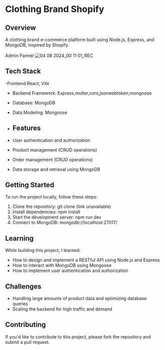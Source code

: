 # Clothing Brand Shopify
## Overview
A clothing brand e-commerce platform built using Node.js, Express, and MongoDB, inspired by Shopify.</br>
</br>
Admin Pannel
![04 08 2024_00 11 01_REC](https://github.com/user-attachments/assets/624f4eda-5b71-4ab5-98af-3679273d89ef)

## Tech Stack
 -Frontend:React, Vite
- Backend Framework: Express,multer,cors,jsonwebtoken,mongoose
- Database: MongoDB
- Data Modeling: Mongoose

- ## Features
- User authentication and authorization
- Product management (CRUD operations)
- Order management (CRUD operations)
- Data storage and retrieval using MongoDB

## Getting Started

To run the project locally, follow these steps:
1. Clone the repository: git clone (link unavailable)
2. Install dependencies: npm install
3. Start the development server: npm run dev
4. Connect to MongoDB: mongodb://localhost:27017/

## Learning

While building this project, I learned:
- How to design and implement a RESTful API using Node.js and Express
- How to interact with MongoDB using Mongoose
- How to implement user authentication and authorization

## Challenges
- Handling large amounts of product data and optimizing database queries
- Scaling the backend for high traffic and demand

## Contributing
If you'd like to contribute to this project, please fork the repository and submit a pull request.
